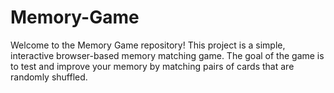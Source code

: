 # Memory-Game
Welcome to the Memory Game repository! This project is a simple, interactive browser-based memory matching game. The goal of the game is to test and improve your memory by matching pairs of cards that are randomly shuffled.
